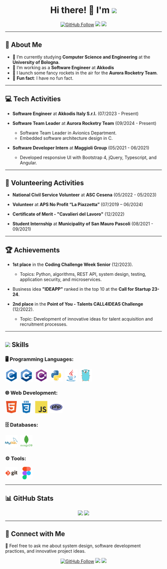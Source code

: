 <h1 align="center">Hi there! 👋 I'm <Your Name> <img src="https://media.giphy.com/media/hvRJCLFzcasrR4ia7z/giphy.gif" width="35px"></h1>

<p align="center">
  <a href="https://github.com/lucapulga"><img src="https://img.shields.io/github/followers/pulgaluca?label=Follow&style=social" alt="GitHub Follow"></a>
  <a href="mailto:lucapulgaa@gmail.com"><img src="https://img.shields.io/badge/-lucapulgaa@gmail.com-red?style=flat-square&logo=Gmail&logoColor=white&link=mailto:lucapulgaa@gmail.com"></a>
  <a href="https://www.linkedin.com/in/lucapulga"><img src="https://img.shields.io/badge/LinkedIn-lucapulga-blue?style=flat-square&logo=LinkedIn&logoColor=white&link=https://www.linkedin.com/in/lucapulga"></a>
</p>

---

## 🎨 About Me

- 🌱 I’m currently studying **Computer Science and Engineering** at the **University of Bologna**.
- 💼 I’m working as a **Software Engineer** at **Akkodis**
- 🚀 I launch some fancy rockets in the air for the **Aurora Rocketry Team**.
- 🎯 **Fun fact**: I have no fun fact.

---

## 💻 Tech Activities

- **Software Engineer** at **Akkodis Italy S.r.l.** (07/2023 - Present)
  
- **Software Team Leader** at **Aurora Rocketry Team** (09/2024 - Present)
  - Software Team Leader in Avionics Department.
  - Embedded software architecture design in C.

- **Software Developer Intern** at **Maggioli Group** (05/2021 - 06/2021)
  - Developed responsive UI with Bootstrap 4, jQuery, Typescript, and Angular.

---

## 🤝 Volunteering Activities

- **National Civil Service Volunteer** at **ASC Cesena** (05/2022 - 05/2023)
  
- **Volunteer** at **APS No Profit “La Piazzetta”** (07/2019 – 06/2024)
  
- **Certificate of Merit - "Cavalieri del Lavoro"** (12/2022)
  
- **Student Internship** at **Municipality of San Mauro Pascoli** (08/2021 - 09/2021)
  
---

## 🏆 Achievements

- **1st place** in the **Coding Challenge Week Senior** (12/2023).
  - Topics: Python, algorithms, REST API, system design, testing, application security, and microservices.

- Business idea **"IDEAPP"** ranked in the top 10 at the **Call for Startup 23-24**.

- **2nd place** in the **Point of You - Talents CALL4IDEAS Challenge** (12/2022).
  - Topic: Development of innovative ideas for talent acquisition and recruitment processes.

---

## <img src="https://media2.giphy.com/media/QssGEmpkyEOhBCb7e1/giphy.gif" width ="25"><b> Skills</b>

### 🖥️ Programming Languages:
<p>
  <img src="https://github.com/devicons/devicon/blob/master/icons/c/c-original.svg" title="C" alt="C" width="40" height="40"/>&nbsp;
  <img src="https://github.com/devicons/devicon/blob/master/icons/cplusplus/cplusplus-original.svg" title="C++" alt="C++" width="40" height="40"/>&nbsp;
  <img src="https://github.com/devicons/devicon/blob/master/icons/csharp/csharp-original.svg" title="C#" alt="C#" width="40" height="40"/>&nbsp;
  <img src="https://github.com/devicons/devicon/blob/master/icons/python/python-original.svg" title="Python" alt="Python" width="40" height="40"/>&nbsp;
  <img src="https://github.com/devicons/devicon/blob/master/icons/java/java-original.svg" title="Java" alt="Java" width="40" height="40"/>&nbsp;
  <img src="https://github.com/devicons/devicon/blob/master/icons/go/go-original.svg" title="Go" alt="Go" width="40" height="40"/>&nbsp;
</p>

### 🌐 Web Development:
<p>
  <img src="https://github.com/devicons/devicon/blob/master/icons/html5/html5-original.svg" title="HTML5" alt="HTML" width="40" height="40"/>&nbsp;
  <img src="https://github.com/devicons/devicon/blob/master/icons/css3/css3-plain-wordmark.svg"  title="CSS3" alt="CSS" width="40" height="40"/>&nbsp;
  <img src="https://github.com/devicons/devicon/blob/master/icons/javascript/javascript-original.svg" title="JavaScript" alt="JavaScript" width="40" height="40"/>&nbsp;
  <img src="https://github.com/devicons/devicon/blob/master/icons/php/php-original.svg" title="php" alt="php" width="40" height="40"/>&nbsp;
</p>

### 🗄️ Databases:
<p>
  <img src="https://github.com/devicons/devicon/blob/master/icons/mysql/mysql-original-wordmark.svg" title="MySQL"  alt="MySQL" width="40" height="40"/>&nbsp;
  <img src="https://github.com/devicons/devicon/blob/master/icons/mongodb/mongodb-plain-wordmark.svg" title="MongoDB"  alt="MongoDB" width="40" height="40"/>&nbsp;
</p>

### ⚙️ Tools:
<p>
  <img src="https://github.com/devicons/devicon/blob/master/icons/git/git-original-wordmark.svg" title="Git" alt="Git" width="40" height="40"/>&nbsp;
  <img src="https://github.com/devicons/devicon/blob/master/icons/figma/figma-original.svg" title="Figma" alt="Figma" width="40" height="40"/>&nbsp;
</p>

---

## 📊 GitHub Stats
<p align="center">
  <img height="180em" src="https://github-readme-stats.vercel.app/api?username=lucapulga&show_icons=true&hide_border=true&&count_private=true&include_all_commits=true&theme=radical" />
  <img height="180em" src="https://github-readme-stats.vercel.app/api/top-langs/?username=lucapulga&exclude_repo=Pacman-AI&show_icons=true&hide_border=true&layout=compact&langs_count=8&theme=radical"/>
</p>

---

## 🌟 Connect with Me
💬 Feel free to ask me about system design, software development practices, and innovative project ideas.
<p align="center">
  <a href="https://github.com/lucapulga"><img src="https://img.shields.io/github/followers/pulgaluca?label=Follow&style=social" alt="GitHub Follow"></a>
  <a href="mailto:lucapulgaa@gmail.com"><img src="https://img.shields.io/badge/-lucapulgaa@gmail.com-red?style=flat-square&logo=Gmail&logoColor=white&link=mailto:lucapulgaa@gmail.com"></a>
  <a href="https://www.linkedin.com/in/lucapulga"><img src="https://img.shields.io/badge/LinkedIn-lucapulga-blue?style=flat-square&logo=LinkedIn&logoColor=white&link=https://www.linkedin.com/in/lucapulga"></a>
</p>
